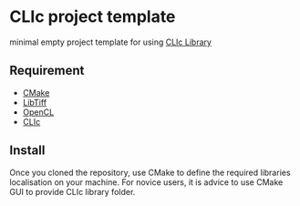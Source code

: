 # CLIc project template

minimal empty project template for using [CLIc Library](https://github.com/clEsperanto/CLIc_prototype)

## Requirement

- [CMake](https://cmake.org/)
- [LibTiff](http://www.simplesystems.org/libtiff/)
- [OpenCL](https://www.khronos.org/opencl/) 
- [CLIc](https://github.com/clEsperanto/CLIc_prototype)

## Install

Once you cloned the repository, use CMake to define the required libraries localisation on your machine.
For novice users, it is advice to use CMake GUI to provide CLIc library folder.

